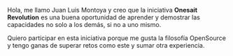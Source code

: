 Hola, me llamo Juan Luis Montoya y creo que la iniciativa **Onesait Revolution** es una buena oportunidad de aprender y demostrar las capacidades no solo a los demás, si no a uno mismo.

Quiero participar en esta iniciativa porque me gusta la filosofía OpenSource y tengo ganas de superar retos como este y sumar otra experiencia.
